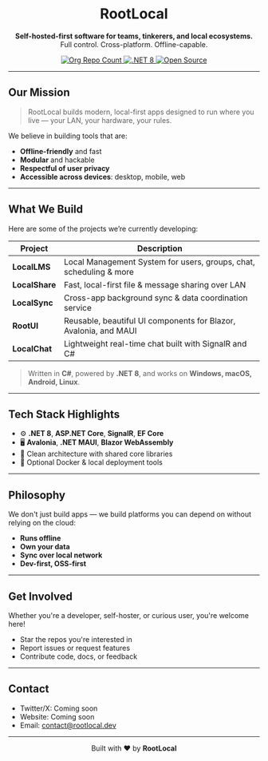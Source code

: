<!-- RootLocal GitHub Organization README -->

<h1 align="center">
  RootLocal
</h1>

<p align="center">
  <strong>Self-hosted-first software for teams, tinkerers, and local ecosystems.</strong><br>
  Full control. Cross-platform. Offline-capable.
</p>

<p align="center">
  <a href="https://github.com/RootLocalOpen">
    <img alt="Org Repo Count" src="https://img.shields.io/badge/repos-dynamic-lightgrey?style=flat-square">
  </a>
  <a href="https://dotnet.microsoft.com/en-us/">
    <img alt=".NET 8" src="https://img.shields.io/badge/.NET-8-blueviolet?logo=dotnet&logoColor=white&style=flat-square">
  </a>
  <a href="https://github.com/orgs/RootLocalOpen/repositories">
    <img alt="Open Source" src="https://img.shields.io/badge/license-MIT-green?style=flat-square">
  </a>
</p>

---

## Our Mission

> RootLocal builds modern, local-first apps designed to run where you live — your LAN, your hardware, your rules.

We believe in building tools that are:
- **Offline-friendly** and fast
- **Modular** and hackable
- **Respectful of user privacy**
- **Accessible across devices**: desktop, mobile, web

---

## What We Build

Here are some of the projects we’re currently developing:

| Project        | Description                                                                 |
|----------------|-----------------------------------------------------------------------------|
| **LocalLMS**   | Local Management System for users, groups, chat, scheduling & more          |
| **LocalShare** | Fast, local-first file & message sharing over LAN                           |
| **LocalSync**  | Cross-app background sync & data coordination service                       |
| **RootUI**     | Reusable, beautiful UI components for Blazor, Avalonia, and MAUI            |
| **LocalChat**  | Lightweight real-time chat built with SignalR and C#                        |

> Written in **C#**, powered by **.NET 8**, and works on **Windows, macOS, Android, Linux**.

---

## Tech Stack Highlights

- ⚙️ **.NET 8**, **ASP.NET Core**, **SignalR**, **EF Core**
- 🖥️ **Avalonia**, **.NET MAUI**, **Blazor WebAssembly**
- 🧠 Clean architecture with shared core libraries
- 🐳 Optional Docker & local deployment tools

---

## Philosophy

We don't just build apps — we build platforms you can depend on without relying on the cloud:

- **Runs offline**
- **Own your data**
- **Sync over local network**
- **Dev-first, OSS-first**

---

## Get Involved

Whether you're a developer, self-hoster, or curious user, you're welcome here!

- Star the repos you're interested in
- Report issues or request features
- Contribute code, docs, or feedback

---

## Contact

- Twitter/X: Coming soon
- Website: Coming soon
- Email: contact@rootlocal.dev

---

<p align="center">
  Built with ❤️ by <strong>RootLocal</strong>
</p>
